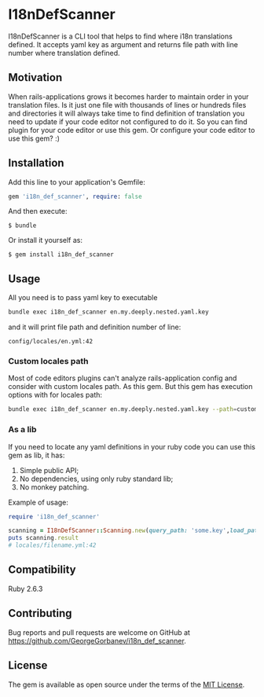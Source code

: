 # I18nDefScanner

I18nDefScanner is a CLI tool that helps to find where i18n translations defined. It accepts yaml key as argument and returns file path with line number where translation defined.

## Motivation

When rails-applications grows it becomes harder to maintain order in your translation files. Is it just one file with thousands of lines or hundreds files and directories it will always take time to find definition of translation you need to update if your code editor not configured to do it. So you can find plugin for your code editor or use this gem. Or configure your code editor to use this gem? :)

## Installation

Add this line to your application's Gemfile:

```ruby
gem 'i18n_def_scanner', require: false
```

And then execute:

    $ bundle

Or install it yourself as:

    $ gem install i18n_def_scanner

## Usage

All you need is to pass yaml key to executable
``` sh
bundle exec i18n_def_scanner en.my.deeply.nested.yaml.key
```
and it will print file path and definition number of line:
```
config/locales/en.yml:42
```

### Custom locales path

Most of code editors plugins can't analyze rails-application config and consider with custom locales path. As this gem. But this gem has execution options with for locales path:

``` sh
bundle exec i18n_def_scanner en.my.deeply.nested.yaml.key --path=custom_locales_directory/**/*.yml
```

### As a lib

If you need to locate any yaml definitions in your ruby code you can use this gem as lib, it has:

1) Simple public API;
2) No dependencies, using only ruby standard lib;
3) No monkey patching.

Example of usage:

```ruby
require 'i18n_def_scanner'

scanning = I18nDefScanner::Scanning.new(query_path: 'some.key',load_path: 'locales/**/*.yml')
puts scanning.result
# locales/filename.yml:42
```

## Compatibility

Ruby 2.6.3

## Contributing

Bug reports and pull requests are welcome on GitHub at https://github.com/GeorgeGorbanev/i18n_def_scanner.

## License

The gem is available as open source under the terms of the [MIT License](https://opensource.org/licenses/MIT).
